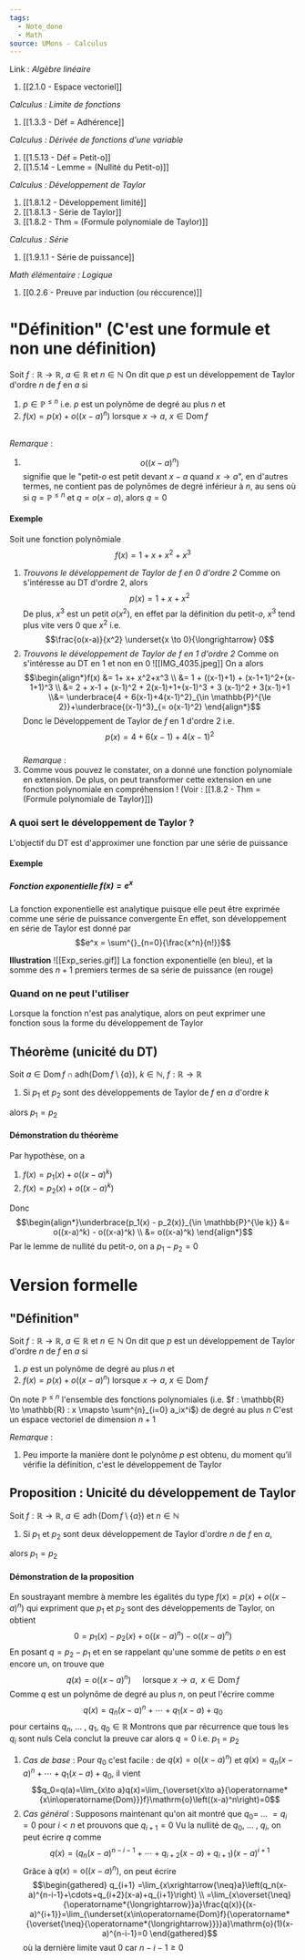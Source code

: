 ```yaml
---
tags:
  - Note_done
  - Math
source: UMons - Calculus
---
```


Link :
_Algèbre linéaire_ 
1. [[2.1.0 - Espace vectoriel]]

_Calculus : Limite de fonctions_
1. [[1.3.3 - Déf = Adhérence]]

_Calculus : Dérivée de fonctions d'une variable_
1. [[1.5.13 - Déf = Petit-o]]
2. [[1.5.14 - Lemme = (Nullité du Petit-o)]]

_Calculus : Développement de Taylor_
1. [[1.8.1.2 - Développement limité]]
2. [[1.8.1.3 - Série de Taylor]]
3. [[1.8.2 - Thm = (Formule polynomiale de Taylor)]]

_Calculus : Série_
1. [[1.9.1.1 - Série de puissance]]

_Math élémentaire : Logique_
1. [[0.2.6 - Preuve par induction (ou réccurence)]]

# "Définition" (C'est une formule et non une définition)
Soit $f : \mathbb{R} \to \mathbb{R},\ a \in \mathbb{R}$ et $n \in \mathbb{N}$ 
On dit que $p$ est un développement de Taylor d'ordre $n$ de $f$ en $a$ si
1. $p \in \mathbb{P}^{\le n}$ i.e. $p$ est un polynôme de degré au plus $n$ et
2. $f(x)=p(x)+o\big((x-a)^n\big)$ lorsque $x \to a,\ x \in \operatorname{Dom}f$ 

\
_Remarque_ :
1. $$o\big((x-a)^n\big)$$ signifie que le "petit-$o$ est petit devant $x-a$ quand $x \to a$", en d'autres termes, ne contient pas de polynômes de degré inférieur à $n$, au sens où si $q = \mathbb{P}^{\le n}$ et $q = o(x-a)$, alors $q  = 0$ 
#### Exemple
Soit une fonction polynômiale $$f(x) = 1+x+x^2+x^3$$
1. _Trouvons le développement de Taylor de $f$ en $0$ d'ordre 2_
Comme on s'intéresse au DT d'ordre 2, alors $$p(x) = 1+ x+ x^2$$ De plus, $x^3$ est un petit $o(x^2)$, en effet par la définition du petit-$o$, $x^3$ tend plus vite vers 0 que $x^2$ i.e. $$\frac{o(x-a)}{x^2} \underset{x \to 0}{\longrightarrow} 0$$ 
2. _Trouvons le développement de Taylor de $f$ en $1$ d'ordre 2_
Comme on s'intéresse au DT en 1 et non en 0
![[IMG_4035.jpeg]]
On a alors $$\begin{align*}f(x) &= 1+ x+ x^2+x^3 \\ &= 1 + ((x-1)+1) + (x-1+1)^2+(x-1+1)^3 \\ &= 2 + x-1 + (x-1)^2 + 2(x-1)+1+(x-1)^3 + 3 (x-1)^2 + 3(x-1)+1 \\&= \underbrace{4 + 6(x-1)+4(x-1)^2}_{\in \mathbb{P}^{\le 2}}+\underbrace{(x-1)^3}_{= o(x-1)^2} \end{align*}$$
Donc le Développement de Taylor de $f$ en 1 d'ordre 2 i.e. $$p(x) = 4+6(x-1)+4(x-1)^2$$
\
_Remarque_ :
1. Comme vous pouvez le constater, on a donné une fonction polynomiale en extension. De plus, on peut transformer cette extension en une fonction polynomiale en compréhension ! 
(Voir : [[1.8.2 - Thm = (Formule polynomiale de Taylor)]])

### A quoi sert le développement de Taylor ?
L'objectif du DT est d'approximer une fonction par une série de puissance 

#### Exemple
##### Fonction exponentielle $f(x) = e^x$ 
La fonction exponentielle est analytique puisque elle peut être exprimée comme une série de puissance convergente
En effet, son développement en série de Taylor est donné par $$e^x = \sum^{}_{n=0}{\frac{x^n}{n!}}$$

**Illustration** 
![[Exp_series.gif]]
La fonction exponentielle (en bleu), et la somme des $n+1$ premiers termes de sa série de puissance (en rouge)

### Quand on ne peut l'utiliser
Lorsque la fonction n'est pas analytique, alors on peut exprimer une fonction sous la forme du développement de Taylor

## Théorème (unicité du DT)
Soit $a \in \operatorname{Dom}f \cap \operatorname{adh(Dom}f \setminus \{a\}),\ k \in \mathbb{N},\ f : \mathbb{R} \to \mathbb{R}$ 
1. Si $p_1$ et $p_2$ sont des développements de Taylor de $f$ en $a$ d'ordre $k$ 

alors $p_1 = p_2$ 

#### Démonstration du théorème
Par hypothèse, on a 
1. $f(x) = p_1(x) + o((x-a)^k)$ 
2. $f(x) = p_2(x)+o((x-a)^k)$ 

Donc $$\begin{align*}\underbrace{p_1(x) - p_2(x)}_{\in \mathbb{P}^{\le k}} &= o((x-a)^k) - o((x-a)^k) \\ &= o((x-a)^k) \end{align*}$$ 
Par le lemme de nullité du petit-$o$, on a $p_1 -p_2 = 0$ 

# Version formelle
## "Définition"
Soit $f : \mathbb{R} \to \mathbb{R},\ a \in \mathbb{R}$ et $n \in \mathbb{N}$ 
On dit que $p$ est un développement de Taylor d'ordre $n$ de $f$ en $a$ si 
1. $p$ est un polynôme de degré au plus $n$ et 
2. $f(x)=p(x)+o\big((x-a)^n\big)$ lorsque $x \to a,\ x \in \operatorname{Dom}f$ 

On note $\mathbb{P}^{\le n}$ l'ensemble des fonctions polynomiales (i.e. $f : \mathbb{R} \to \mathbb{R} : x \mapsto \sum^{n}_{i=0} a_ix^i$) de degré au plus $n$ 
C'est un espace vectoriel de dimension $n+1$

_Remarque_ :
1. Peu importe la manière dont le polynôme $p$ est obtenu, du moment qu’il vérifie la définition, c'est le développement de Taylor
## Proposition : Unicité du développement de Taylor
Soit $f : \mathbb{R} \to \mathbb{R},\ a \in \operatorname{adh}(\operatorname{Dom}f \setminus \{ a \})$ et $n \in \mathbb{N}$ 
1. Si $p_1$ et $p_2$ sont deux développement de Taylor d'ordre $n$ de $f$ en $a$, 

alors $p_1 = p_2$ 
#### Démonstration de la proposition
En soustrayant membre à membre les égalités du type $f(x)=p(x)+o\big((x-a)^n\big)$ qui expriment que $p_1$ et $p_2$ sont des développements de Taylor, on obtient $$0=p_1(x)-p_2(x)+\mathrm{o}\left((x-a)^n\right)-\mathrm{o}\left((x-a)^n\right)$$
En posant $q = p_2 - p_1$ et en se rappelant qu'une somme de petits $o$ en est encore un, on trouve que $$q(x)=\mathrm{o}\left((x-a)^n\right)\quad\text{ lorsque }x\to a,\mathrm{~}x\in\operatorname{Dom}f$$
Comme $q$ est un polynôme de degré au plus $n$, on peut l'écrire comme $$q(x)=q_n(x-a)^n+\cdots+q_1(x-a)+q_0$$ pour certains $q_n,\ ...\ ,\ q_1,\ q_0 \in \mathbb{R}$ 
Montrons que par récurrence que tous les $q_i$ sont nuls 
Cela conclut la preuve car alors $q =0$ i.e. $p_1 =p_2$ 
1. _Cas de base_ :
Pour $q_0$ c'est facile : de $q(x)=\mathrm{o}\left((x-a)^n\right)$ et $q(x)=q_n(x-a)^n+\cdots+q_1(x-a)+q_0$, il vient $$q_0=q(a)=\lim_{x\to a}q(x)=\lim_{\overset{x\to a}{\operatorname*{x\in\operatorname{Dom}}}f}\mathrm{o}\left((x-a)^n\right)=0$$
2. _Cas général_ :
Supposons maintenant qu'on ait montré que $q_0 =\ ...\ = q_i = 0$ pour $i < n$ et prouvons que $q_{i+1}=0$ 
Vu la nullité de $q_0,\ ...\ ,\ q_i$, on peut écrire $q$ comme $$q(x)=\left(q_n(x-a)^{n-i-1}+\cdots+q_{i+2}(x-a)+q_{i+1}\right)(x-a)^{i+1}$$
Grâce à $q(x)=\mathrm{o}\left((x-a)^n\right)$, on peut écrire $$\begin{gathered}
q_{i+1} =\lim_{x\xrightarrow{\neq}a}\left(q_n(x-a)^{n-i-1}+\cdots+q_{i+2}(x-a)+q_{i+1}\right) \\
=\lim_{x\overset{\neq}{\operatorname*{\longrightarrow}}a}\frac{q(x)}{(x-a)^{i+1}}=\lim_{\underset{x\in\operatorname{Dom}f}{\operatorname*{\overset{\neq}{\operatorname*{\longrightarrow}}}}a}\mathrm{o}(1)(x-a)^{n-i-1}=0 
\end{gathered}$$ où la dernière limite vaut 0 car $n -i -1 \ge 0$ 